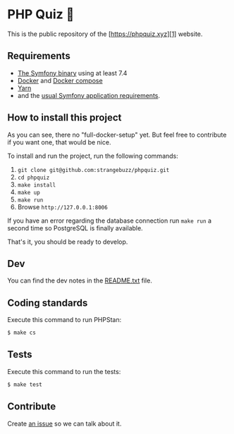 PHP Quiz 🐘
===========

This is the public repository of the [https://phpquiz.xyz][1] website.


Requirements
------------

  * [The Symfony binary][4] using at least 7.4
  * [Docker][5] and [Docker compose][6]
  * [Yarn][7]
  * and the [usual Symfony application requirements][2].


How to install this project
---------------------------

As you can see, there no "full-docker-setup" yet. But feel free to contribute if
you want one, that would be nice.

To install and run the project, run the following commands:

  1. `git clone git@github.com:strangebuzz/phpquiz.git`
  1. `cd phpquiz`
  1. `make install`
  1. `make up`
  1. `make run`
  1. Browse `http://127.0.0.1:8006`

If you have an error regarding the database connection run `make run` a second
time so PostgreSQL is finally available.

That's it, you should be ready to develop.


Dev
---

You can find the dev notes in the [README.txt][8] file.


Coding standards
----------------

Execute this command to run PHPStan:

```bash
$ make cs
```


Tests
-----

Execute this command to run the tests:

```bash
$ make test
```


Contribute
----------

Create [an issue][3] so we can talk about it.

[1]: https://phpquiz.xyz
[2]: https://symfony.com/doc/current/setup.html#technical-requirements
[3]: https://github.com/strangebuzz/phpquiz/issues
[4]: https://symfony.com/download
[5]: https://www.docker.com/get-started
[6]: https://docs.docker.com/compose/
[7]: https://yarnpkg.com/
[8]: README.txt
